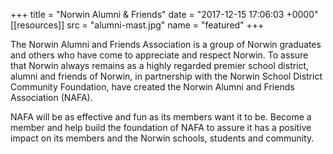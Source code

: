 +++
title = "Norwin Alumni & Friends"
date = "2017-12-15 17:06:03 +0000"
[[resources]]
  src  = "alumni-mast.jpg"
  name = "featured"
+++

The Norwin Alumni and Friends Association is a group of Norwin graduates and others who have come to appreciate and respect Norwin. To assure that Norwin always remains as a highly regarded premier school district, alumni and friends of Norwin, in partnership with the Norwin School District Community Foundation, have created the Norwin Alumni and Friends Association (NAFA).

NAFA will be as effective and fun as its members want it to be.  Become a member and help build the foundation of NAFA to assure it has a positive impact on its members and the Norwin schools, students and community.
